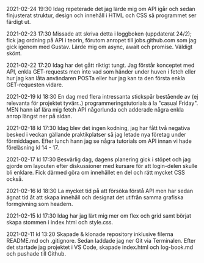 2021-02-24 19:30
Idag repeterade det jag lärde mig om API igår och sedan finjusterat struktur, design och innehåll i HTML och CSS så programmet ser färdigt ut. 

2021-02-23 17:30
Missade att skriva detta i loggboken (uppdaterat 24/2); fick jag ordning på API i teorin, förutom anropet till jobs.github.com som jag gick igenom med Gustav. Lärde mig om async, await och promise. Väldigt skönt. 

2021-02-22 17:20
Idag har det gått riktigt tungt. Jag förstår konceptet med API, enkla GET-requests men inte vad som händer under huven i fetch eller hur jag kan låta användaren POSTa eller hur jag kan ta den första enkla GET-requesten vidare. 

2021-02-19 kl 18:30
En dag med flera intressanta stickspår bestående av (ej relevanta för projektet tyvärr..) programmeringstutorials á la "casual Friday". MEN hann iaf lära mig fetch API någorlunda och adderade några enkla anrop längst ner på sidan. 

2021-02-18 kl 17:30
Idag blev det ingen kodning, jag har fått två negativa besked i veckan gällande praktikplatser så jag letade nya företag under förmiddagen. Efter lunch hann jag se några tutorials om API innan vi hade föreläsning kl 14 - 17.

2021-02-17 kl 17:30
Besvärlig dag, dagens planering gick i stöpet och jag gjorde om layouten efter diskussioner med kursare för att login-delen skulle bli enklare. Fick därmed göra om innehållet en del och rätt mycket CSS också.

2021-02-16 kl 18:30
La mycket tid på att försöka förstå API men har sedan ägnat tid åt att skapa innehåll och designat det utifrån samma grafiska formgivning som headern. 

2021-02-15 kl 17:30
Idag har jag lärt mig mer om flex och grid samt börjat skapa stommen i index.html och style.css.

2021-02-11 kl 13:20
Skapade & klonade repository inklusive filerna README.md och .gitignore. Sedan laddade jag ner Git via Terminalen. Efter det startade jag projektet i VS Code, skapade index.html och log-book.md och pushade till Github. 
